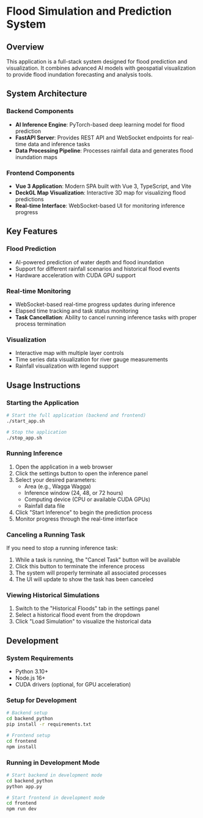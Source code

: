 # Flood Simulation and Prediction System

## Overview
This application is a full-stack system designed for flood prediction and visualization. It combines advanced AI models with geospatial visualization to provide flood inundation forecasting and analysis tools.

## System Architecture

### Backend Components
- **AI Inference Engine**: PyTorch-based deep learning model for flood prediction
- **FastAPI Server**: Provides REST API and WebSocket endpoints for real-time data and inference tasks
- **Data Processing Pipeline**: Processes rainfall data and generates flood inundation maps

### Frontend Components
- **Vue 3 Application**: Modern SPA built with Vue 3, TypeScript, and Vite
- **DeckGL Map Visualization**: Interactive 3D map for visualizing flood predictions
- **Real-time Interface**: WebSocket-based UI for monitoring inference progress

## Key Features

### Flood Prediction
- AI-powered prediction of water depth and flood inundation
- Support for different rainfall scenarios and historical flood events
- Hardware acceleration with CUDA GPU support

### Real-time Monitoring
- WebSocket-based real-time progress updates during inference
- Elapsed time tracking and task status monitoring
- **Task Cancellation**: Ability to cancel running inference tasks with proper process termination

### Visualization
- Interactive map with multiple layer controls
- Time series data visualization for river gauge measurements
- Rainfall visualization with legend support

## Usage Instructions

### Starting the Application
```bash
# Start the full application (backend and frontend)
./start_app.sh

# Stop the application
./stop_app.sh
```

### Running Inference
1. Open the application in a web browser
2. Click the settings button to open the inference panel
3. Select your desired parameters:
   - Area (e.g., Wagga Wagga)
   - Inference window (24, 48, or 72 hours)
   - Computing device (CPU or available CUDA GPUs)
   - Rainfall data file
4. Click "Start Inference" to begin the prediction process
5. Monitor progress through the real-time interface

### Canceling a Running Task
If you need to stop a running inference task:
1. While a task is running, the "Cancel Task" button will be available
2. Click this button to terminate the inference process
3. The system will properly terminate all associated processes
4. The UI will update to show the task has been canceled

### Viewing Historical Simulations
1. Switch to the "Historical Floods" tab in the settings panel
2. Select a historical flood event from the dropdown
3. Click "Load Simulation" to visualize the historical data

## Development

### System Requirements
- Python 3.10+
- Node.js 16+
- CUDA drivers (optional, for GPU acceleration)

### Setup for Development
```bash
# Backend setup
cd backend_python
pip install -r requirements.txt

# Frontend setup
cd frontend
npm install
```

### Running in Development Mode
```bash
# Start backend in development mode
cd backend_python
python app.py

# Start frontend in development mode
cd frontend
npm run dev
```
